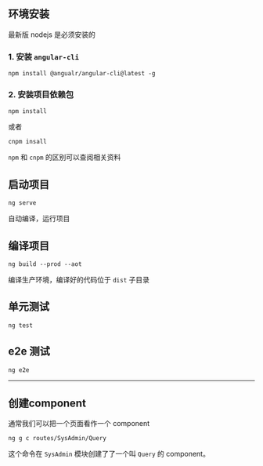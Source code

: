 ## 环境安装
最新版 nodejs 是必须安装的

### 1. 安装 `angular-cli`
```
npm install @angualr/angular-cli@latest -g
```
### 2. 安装项目依赖包
```
npm install
```
或者
```
cnpm insall
```
`npm` 和 `cnpm` 的区别可以查阅相关资料

## 启动项目
```
ng serve
```
自动编译，运行项目

## 编译项目
```
ng build --prod --aot
```
编译生产环境，编译好的代码位于 `dist` 子目录

## 单元测试
```
ng test
```

## e2e 测试
```
ng e2e
```

----
## 创建component
通常我们可以把一个页面看作一个 component
```shell
ng g c routes/SysAdmin/Query
```
这个命令在 `SysAdmin` 模块创建了了一个叫 `Query` 的 component。

